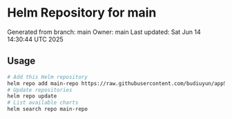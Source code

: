 # Helm Repository for main
Generated from branch: main
Owner: main
Last updated: Sat Jun 14 14:30:44 UTC 2025

## Usage
```bash
# Add this Helm repository
helm repo add main-repo https://raw.githubusercontent.com/budiuyun/appStore/helm-main/
# Update repositories
helm repo update
# List available charts
helm search repo main-repo
```
